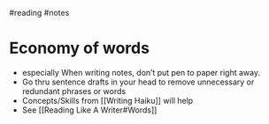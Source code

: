 #reading #notes 

# Economy of words
- especially When writing notes, don’t put pen to paper right away. 
- Go thru sentence drafts in your head to remove unnecessary or redundant phrases or words
- Concepts/Skills from [[Writing Haiku]] will help
- See [[Reading Like A Writer#Words]]
